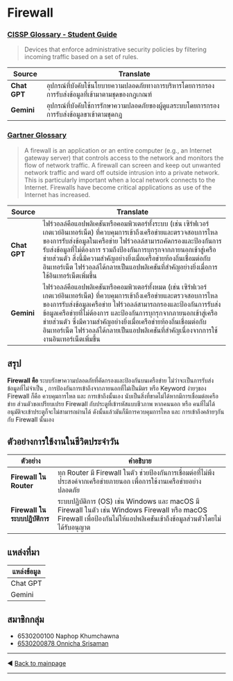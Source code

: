 # **Firewall**
### [CISSP Glossary - Student Guide](https://www.isc2.org/certifications/cissp/cissp-student-glossary)
> Devices that enforce administrative security policies by filtering incoming traffic based on a set of rules.

| **Source** | **Translate** |
|------------|---------------|
| **Chat GPT** | อุปกรณ์ที่บังคับใช้นโยบายความปลอดภัยทางการบริหารโดยการกรองการรับส่งข้อมูลที่เข้ามาตามชุดของกฎเกณฑ์ |
| **Gemini** | อุปกรณ์ที่บังคับใช้การรักษาความปลอดภัยของผู้ดูแลระบบโดยการกรองการรับส่งข้อมูลขาเข้าตามชุดกฎ |


### [Gartner Glossary](https://www.gartner.com/en/information-technology/glossary/firewall)
> A firewall is an application or an entire computer (e.g., an Internet gateway server) that controls access to the network and monitors the flow of network traffic. A firewall can screen and keep out unwanted network traffic and ward off outside intrusion into a private network. This is particularly important when a local network connects to the Internet. Firewalls have become critical applications as use of the Internet has increased.

| **Source** | **Translate** |
|------------|---------------|
| **Chat GPT** | ไฟร์วอลล์คือแอปพลิเคชันหรือคอมพิวเตอร์ทั้งระบบ (เช่น เซิร์ฟเวอร์เกตเวย์อินเทอร์เน็ต) ที่ควบคุมการเข้าถึงเครือข่ายและตรวจสอบการไหลของการรับส่งข้อมูลในเครือข่าย ไฟร์วอลล์สามารถคัดกรองและป้องกันการรับส่งข้อมูลที่ไม่ต้องการ รวมถึงป้องกันการบุกรุกจากภายนอกเข้าสู่เครือข่ายส่วนตัว สิ่งนี้มีความสำคัญอย่างยิ่งเมื่อเครือข่ายท้องถิ่นเชื่อมต่อกับอินเทอร์เน็ต ไฟร์วอลล์ได้กลายเป็นแอปพลิเคชันที่สำคัญอย่างยิ่งเมื่อการใช้อินเทอร์เน็ตเพิ่มขึ้น |
| **Gemini** | ไฟร์วอลล์คือแอปพลิเคชันหรือคอมพิวเตอร์ทั้งหมด (เช่น เซิร์ฟเวอร์เกตเวย์อินเทอร์เน็ต) ที่ควบคุมการเข้าถึงเครือข่ายและตรวจสอบการไหลของการรับส่งข้อมูลเครือข่าย ไฟร์วอลล์สามารถกรองและป้องกันการรับส่งข้อมูลเครือข่ายที่ไม่ต้องการ และป้องกันการบุกรุกจากภายนอกเข้าสู่เครือข่ายส่วนตัว ซึ่งมีความสำคัญอย่างยิ่งเมื่อเครือข่ายท้องถิ่นเชื่อมต่อกับอินเทอร์เน็ต ไฟร์วอลล์ได้กลายเป็นแอปพลิเคชันที่สำคัญเนื่องจากการใช้งานอินเทอร์เน็ตเพิ่มขึ้น |


## **สรุป**
**Firewall คือ** ระบบรักษาความปลอดภัยที่คัดกรองและป้องกันบนเครือข่าย ไม่ว่าจะเป็นการรับส่งข้อมูลที่ไม่จำเป็น , การป้องกันการเข้าถึงจากภายนอกที่ไม่เป็นมิตร หรือ Keyword ง่ายๆของ
Firewall ก็คือ ควบคุมการไหล และ การเข้าถึงนั้นเอง นับเป็นสิ่งที่ขาดไม่ได้หากมีการเชื่อมต่อเครือข่าย ส่วนตัวขอเปรียบเปรย Firewall กับประตูที่เข้ารหัสแบบชีวภาพ หากคนนอก หรือ คนที่ไม่ได้อนุมัติจะเข้าประตูก็จะไม่สามารถผ่านได้ 
ดังนั้นแล้วมันก็มีการควบคุมการไหล และ การเข้าถึงคล้ายๆกันกับ Firewall นั้นเอง 


## **ตัวอย่างการใช้งานในชีวิตประจำวัน**

| **ตัวอย่าง**                 | **คำอธิบาย**                                                                                   |
|-------------------------------|-----------------------------------------------------------------------------------------------|
| **Firewall ใน Router**        | ทุก Router มี Firewall ในตัว ช่วยป้องกันการเชื่อมต่อที่ไม่พึงประสงค์จากเครือข่ายภายนอก เพื่อการใช้งานเครือข่ายอย่างปลอดภัย |
| **Firewall ในระบบปฏิบัติการ** | ระบบปฏิบัติการ (OS) เช่น Windows และ macOS มี Firewall ในตัว เช่น Windows Firewall หรือ macOS Firewall เพื่อป้องกันไม่ให้แอปพลิเคชันเข้าถึงข้อมูลส่วนตัวโดยไม่ได้รับอนุญาต |


## **แหล่งที่มา**

| **แหล่งข้อมูล** |
|------------------|
| Chat GPT         |
| Gemini           |


## **สมาชิกกลุ่ม**
- 6530200100 Naphop Khumchawna
- [6530200878 Onnicha Srisaman](https://Momojoj.github.io/firewall)

---

◀  [Back to mainpage](README.md)

---
